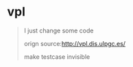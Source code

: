 # vpl

> I just change some code
>
> orign source:http://vpl.dis.ulpgc.es/
> 
> make testcase invisible

